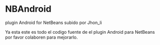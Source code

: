 NBAndroid
=========

plugin Android for NetBeans
subido por Jhon_li

Ya esta este es todo el codigo fuente de el plugin Android para NetBeans
por favor colaboren para mejorarlo.